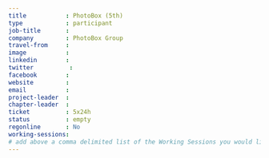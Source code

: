 ```yaml
---
title           : PhotoBox (5th)
type            : participant
job-title       :
company         : PhotoBox Group
travel-from     :
image           :
linkedin        :
twitter          :
facebook        :
website         :
email           :
project-leader  :
chapter-leader  :
ticket          : 5x24h
status          : empty
regonline       : No
working-sessions:
# add above a comma delimited list of the Working Sessions you would like to attend (use the session's title)
---
```


<!-- put more details about participant here -->
